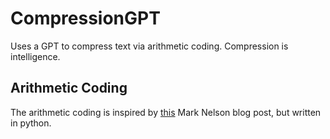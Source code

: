 # CompressionGPT
Uses a GPT to compress text via arithmetic coding. Compression is intelligence.

## Arithmetic Coding
The arithmetic coding is inspired by [this](https://marknelson.us/posts/2014/10/19/data-compression-with-arithmetic-coding.html)
Mark Nelson blog post, but written in python.
